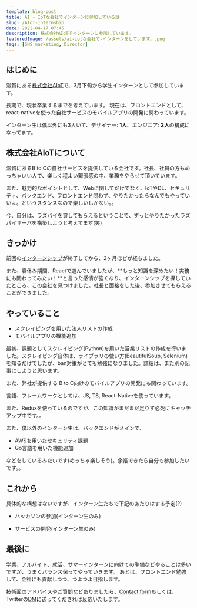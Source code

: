 ```yaml
---
template: blog-post
title: AI + IoTな会社でインターンに参加している話
slug: /AIoT-Internship
date: 2022-04-17 07:45
description: 株式会社AIoTでインターンに参加しています。
featuredImage: /assets/ai-iotな会社で-インターンをしています。.png
tags: [SNS marketing, Director]
---
```


## はじめに

滋賀にある[株式会社AIoT](http://www.ai-ot.com/)で、3月下旬から学生インターンとして参加しています。

長期で、現状卒業するまでを考えています。
現在は、フロントエンドとして、react-nativeを使った自社サービスのモバイルアプリの開発に関わっています。

インターン生は僕以外にも3人いて、デザイナー: **1人**、エンジニア: **2人**の構成になってます。

## 株式会社AIoTについて

滋賀にあるB to Cの自社サービスを提供している会社です。社長、社員の方もめっちゃいい人で、楽しく程よい緊張感の中、業務をやらせて頂いています。

また、魅力的なポイントとして、Webに関してだけでなく、IoTやDL、セキュリティ、バックエンド、フロントエンド問わず、やりたかったらなんでもやっていいよ。というスタンスなので楽しいしかない。。

今、自分は、ラズパイを貸してもらえるということで、ずっとやりたかったラズパイサーバを構築しようと考えてます(笑)

## きっかけ

前回の[インターンシップ](https://www.kitsune-blog.tokyo/Bridge-Internship)が終了してから、2ヶ月ほどが経ちました。

また、春休み期間、Reactで遊んでいましたが、**もっと知識を深めたい！実務にも関わってみたい！**と言った感情が強くなり、インターンシップを探していたところ、この会社を見つけました。社長と面接をした後、参加させてもらえることができました。

## **やっていること**

* スクレイピングを用いた法人リストの作成
* モバイルアプリの機能追加

最初、課題としてスクレイピング(Python)を用いた営業リストの作成を行いました。スクレイピング自体は、ライブラリの使い方(BeautifulSoup, Selenium)を知るだけでしたが、ban対策がとても勉強になりました。詳細は、また別の記事にしようと思います。

また、弊社が提供する B to C向けのモバイルアプリの開発にも関わっています。

言語、フレームワークとしては、JS, TS, React-Nativeを使っています。

また、Reduxを使っているのですが、この知識がまだまだ足りず必死にキャッチアップ中です。。

また、僕以外のインターン生は、バックエンドがメインで、
- AWSを用いたセキュリティ課題
- Go言語を用いた機能追加

などをしているみたいです(めっちゃ楽しそう)。余裕できたら自分も参加したいです。。


## **これから**

具体的な構想はないですが、インターン生たちで下記のあたりはする予定(?)

* ハッカソンの参加(インターン生のみ)
- サービスの開発(インターン生のみ)

## **最後に**
学業、アルバイト、就活、サマーインターンに向けての準備などやることは多いですが、うまくバランス保ってやっていきます。
あとは、フロントエンド勉強して、会社にも貢献しつつ、つよつよ目指します。

技術面のアドバイスやご質問などありましたら、[Contact form](https://www.kitsune-blog.tokyo/contact)もしくは、Twitterの[DM](https://twitter.com/kitsune_yk)に送ってくだされば反応いたします。

